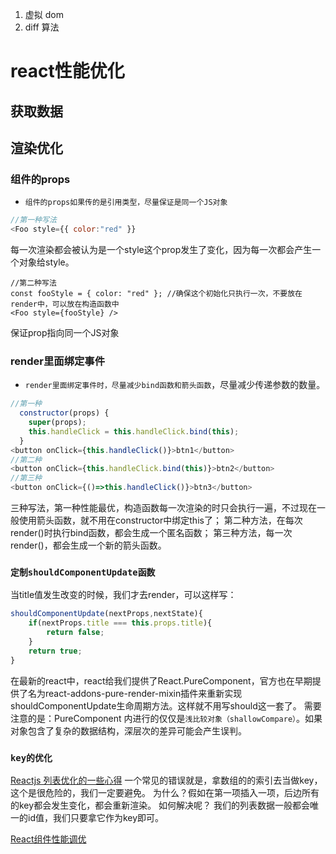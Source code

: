 
1. 虚拟 dom
2. diff 算法




# react性能优化

## 获取数据


## 渲染优化
### 组件的props
- `组件的props如果传的是引用类型，尽量保证是同一个JS对象`

```javascript
//第一种写法
<Foo style={{ color:"red" }}
```
每一次渲染都会被认为是一个style这个prop发生了变化，因为每一次都会产生一个对象给style。
```
//第二种写法
const fooStyle = { color: "red" }; //确保这个初始化只执行一次，不要放在render中，可以放在构造函数中
<Foo style={fooStyle} />
```
保证prop指向同一个JS对象
### render里面绑定事件
- `render里面绑定事件时，尽量减少bind函数和箭头函数`，尽量减少传递参数的数量。
```javascript
//第一种
  constructor(props) {
    super(props);
    this.handleClick = this.handleClick.bind(this);
  }
<button onClick={this.handleClick()}>btn1</button>
//第二种
<button onClick={this.handleClick.bind(this)}>btn2</button>
//第三种
<button onClick={()=>this.handleClick()}>btn3</button>
```
三种写法，第一种性能最优，构造函数每一次渲染的时只会执行一遍，不过现在一般使用箭头函数，就不用在constructor中绑定this了；
第二种方法，在每次render()时执行bind函数，都会生成一个匿名函数；
第三种方法，每一次render()，都会生成一个新的箭头函数。
### `定制shouldComponentUpdate函数`
当title值发生改变的时候，我们才去render，可以这样写：
```javascript
shouldComponentUpdate(nextProps,nextState){
    if(nextProps.title === this.props.title){
        return false;
    }
    return true;
}
```
在最新的react中，react给我们提供了React.PureComponent，官方也在早期提供了名为react-addons-pure-render-mixin插件来重新实现shouldComponentUpdate生命周期方法。这样就不用写should这一套了。
需要注意的是：PureComponent 内进行的仅仅是`浅比较对象（shallowCompare）`。如果对象包含了复杂的数据结构，深层次的差异可能会产生误判。

### `key的优化`
[Reactjs 列表优化的一些心得](https://segmentfault.com/a/1190000011191890)
一个常见的错误就是，拿数组的的索引去当做key，这个是很危险的，我们一定要避免。
为什么？假如在第一项插入一项，后边所有的key都会发生变化，都会重新渲染。
如何解决呢？
我们的列表数据一般都会唯一的id值，我们只要拿它作为key即可。


[React组件性能调优](http://react-china.org/t/react/11562)